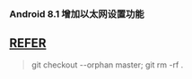### Android 8.1 增加以太网设置功能
[REFER](https://blog.csdn.net/cigogo/article/details/82751931)
---

> git checkout --orphan master; git rm -rf .
